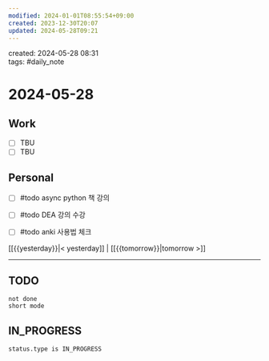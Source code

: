 ```yaml
---
modified: 2024-01-01T08:55:54+09:00
created: 2023-12-30T20:07
updated: 2024-05-28T09:21
---
```

created: 2024-05-28 08:31  
tags: #daily_note  
  
# 2024-05-28  

## Work

- [ ] TBU
- [ ] TBU  

## Personal

- [ ] #todo async python 책 강의
- [ ] #todo DEA 강의 수강
- [ ] #todo anki 사용법 체크




[[{{yesterday}}|< yesterday]] | [[{{tomorrow}}|tomorrow >]]  
  
---  


## TODO
```tasks  
not done  
short mode  
```

## IN_PROGRESS
```tasks  
status.type is IN_PROGRESS
```

